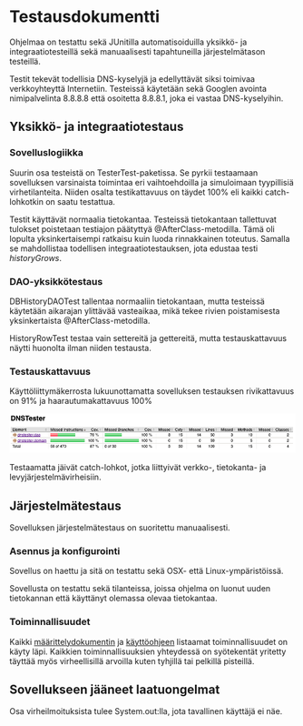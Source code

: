 # Testausdokumentti

Ohjelmaa on testattu sekä JUnitilla automatisoiduilla yksikkö- ja integraatiotesteillä sekä manuaalisesti tapahtuneilla järjestelmätason testeillä.

Testit tekevät todellisia DNS-kyselyjä ja edellyttävät siksi toimivaa verkkoyhteyttä Internetiin. Testeissä käytetään sekä Googlen avointa nimipalvelinta 8.8.8.8 että osoitetta 8.8.8.1, joka ei vastaa DNS-kyselyihin.

## Yksikkö- ja integraatiotestaus

### Sovelluslogiikka

Suurin osa testeistä on TesterTest-paketissa. Se pyrkii testaamaan sovelluksen varsinaista toimintaa eri vaihtoehdoilla ja simuloimaan tyypillisiä virhetilanteita. Niiden osalta testikattavuus on täydet 100% eli kaikki catch-lohkotkin on saatu testattua.

Testit käyttävät normaalia tietokantaa. Testeissä tietokantaan tallettuvat tulokset poistetaan testiajon päätyttyä @AfterClass-metodilla. Tämä oli lopulta yksinkertaisempi ratkaisu kuin luoda rinnakkainen toteutus. Samalla se mahdollistaa todellisen integraatiotestauksen, jota edustaa testi _historyGrows_.

### DAO-yksikkötestaus

DBHistoryDAOTest tallentaa normaaliin tietokantaan, mutta testeissä käytetään aikarajan ylittävää vasteaikaa, mikä tekee rivien poistamisesta yksinkertaista @AfterClass-metodilla.

HistoryRowTest testaa vain settereitä ja gettereitä, mutta testauskattavuus näytti huonolta ilman niiden testausta.

### Testauskattavuus

Käyttöliittymäkerrosta lukuunottamatta sovelluksen testauksen rivikattavuus on 91% ja haarautumakattavuus 100%

![Kattavuus](https://github.com/riihikallio/ohte/blob/master/Dokumentaatio/Kuvat/testaus.png)

Testaamatta jäivät catch-lohkot, jotka liittyivät verkko-, tietokanta- ja levyjärjestelmävirheisiin.

## Järjestelmätestaus

Sovelluksen järjestelmätestaus on suoritettu manuaalisesti.

### Asennus ja konfigurointi

Sovellus on haettu ja sitä on testattu sekä OSX- että Linux-ympäristöissä.

Sovellusta on testattu sekä tilanteissa, joissa ohjelma on luonut uuden tietokannan että käyttänyt olemassa olevaa tietokantaa.

### Toiminnallisuudet

Kaikki [määrittelydokumentin](https://github.com/riihikallio/ohte/blob/master/Dokumentaatio/vaatimukset.md) ja [käyttöohjeen](https://github.com/riihikallio/ohte/blob/master/Dokumentaatio/ohje.md) listaamat toiminnallisuudet on käyty läpi. Kaikkien toiminnallisuuksien yhteydessä on syötekentät yritetty täyttää myös virheellisillä arvoilla kuten tyhjillä tai pelkillä pisteillä.

## Sovellukseen jääneet laatuongelmat

Osa virheilmoituksista tulee System.out:lla, jota tavallinen käyttäjä ei näe.